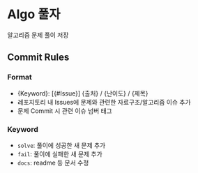 # Algo 풀자
알고리즘 문제 풀이 저장

## Commit Rules
### Format
- {Keyword}: [{#Issue}] {출처} / {난이도} / {제목}
- 레포지토리 내 Issues에 문제와 관련한 자료구조/알고리즘 이슈 추가
- 문제 Commit 시 관련 이슈 넘버 태그 

### Keyword
- `solve`: 풀이에 성공한 새 문제 추가
- `fail`: 풀이에 실패한 새 문제 추가
- `docs`: readme 등 문서 수정